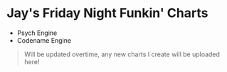 # Jay's Friday Night Funkin' Charts
- Psych Engine
- Codename Engine

> Will be updated overtime, any new charts I create will be uploaded here!
